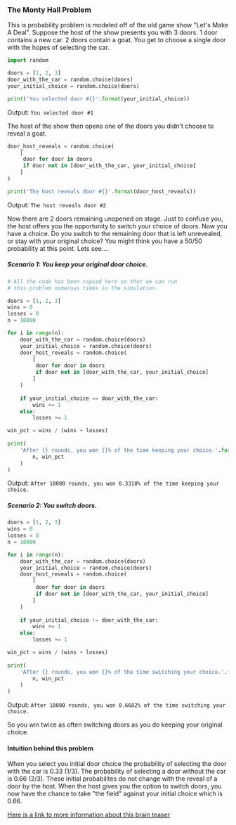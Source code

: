 ### The Monty Hall Problem

This is probability problem is modeled off of the old game show "Let's Make A Deal". Suppose the host of the show presents you with 3 doors. 1 door contains a new car. 2 doors contain a goat.
You get to choose a single door with the hopes of selecting the car.

```python
import random

doors = [1, 2, 3]
door_with_the_car = random.choice(doors)
your_initial_choice = random.choice(doors)

print('You selected door #{}'.format(your_initial_choice))
``` 

Output: `You selected door #1`

The host of the show then opens one of the doors you didn't choose to reveal a goat.

```python
door_host_reveals = random.choice(
    [
     door for door in doors 
     if door not in [door_with_the_car, your_initial_choice]
    ]
)

print('The host reveals door #{}'.format(door_host_reveals))
```

Output: `The host reveals door #2`

Now there are 2 doors remaining unopened on stage.
Just to confuse you, the host offers you the opportunity to switch your choice of doors.
Now you have a choice. Do you switch to the remaining door that is left unrevealed, or stay with your original choice?
You might think you have a 50/50 probability at this point. Lets see....

##### Scenario 1: You keep your original door choice.

```python
# All the code has been copied here so that we can run 
# this problem numerous times in the simulation.

doors = [1, 2, 3]
wins = 0
losses = 0
n = 10000

for i in range(n):
    door_with_the_car = random.choice(doors)
    your_initial_choice = random.choice(doors)
    door_host_reveals = random.choice(
        [
         door for door in doors 
         if door not in [door_with_the_car, your_initial_choice]
        ]
    )
    
    if your_initial_choice == door_with_the_car:
        wins += 1
    else:
        losses += 1

win_pct = wins / (wins + losses)
    
print(
    'After {} rounds, you won {}% of the time keeping your choice.'.format(
        n, win_pct
    )
)
```

Output: `After 10000 rounds, you won 0.3318% of the time keeping your choice.`

##### Scenario 2: You switch doors.

```python
doors = [1, 2, 3]
wins = 0
losses = 0
n = 10000

for i in range(n):
    door_with_the_car = random.choice(doors)
    your_initial_choice = random.choice(doors)
    door_host_reveals = random.choice(
        [
         door for door in doors 
         if door not in [door_with_the_car, your_initial_choice]
        ]
    )
    
    if your_initial_choice != door_with_the_car:
        wins += 1
    else:
        losses += 1

win_pct = wins / (wins + losses)
    
print(
    'After {} rounds, you won {}% of the time switching your choice.'.format(
        n, win_pct
    )
)
```

Output: `After 10000 rounds, you won 0.6682% of the time switching your choice.`

So you win twice as often switching doors as you do keeping your original choice.

#### Intuition behind this problem

When you select you initial door choice the probability of selecting the door with the car is 0.33 (1/3).
The probability of selecting a door without the car is 0.66 (2/3). These initial probabilites do not change with the reveal of a door by the host. 
When the host gives you the option to switch doors, you now have the chance to take "the field" against your initial choice which is 0.66.


[Here is a link to more information about this brain teaser](http://marilynvossavant.com/game-show-problem/)